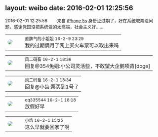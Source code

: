 layout: weibo
date: 2016-02-01 12:25:56
---
<meta name="referrer" content="no-referrer" />

2016-02-01 12:25:56  &nbsp;&nbsp;&nbsp;&nbsp;&nbsp;&nbsp; 来自 <a href="sinaweibo://customweibosource" rel="nofollow">iPhone 5s</a>
身份证过期了，好在系统取票没问题，感谢党国没把系统做的太高端，社会主义好…… ​​​

<table style="width: 100%;">
  <tr>
    <td style="width: 40px;"><img style="border-radius:50%" src="https://tvax2.sinaimg.cn/crop.0.0.960.960.50/91dd9bdbly8fo2fokcssjj20qo0qogn1.jpg?KID=imgbed,tva&Expires=1624464141&ssig=39OLPb5Rwm"></td>
    <td colspan="2"><small>直脾气的小姐姐 16-2-9 23:29</small><br/>我的过期俩月了网上买火车票可以取出来吗</td>
  </tr>
</table>

<table style="width: 100%;">
  <tr>
    <td style="width: 40px;"><img style="border-radius:50%" src="https://tva3.sinaimg.cn/crop.0.0.639.639.50/6d2a6003jw8f3idy69w2gj20hs0hrt9g.jpg?KID=imgbed,tva&Expires=1624464141&ssig=wVeZFglutd"></td>
    <td colspan="2"><small>风二码畜 16-2-1 18:36</small><br/>回复@354兔姐:小公司灵活些，不敢望大企鹅项背[doge]</td>
  </tr>
</table>

<table style="width: 100%;">
  <tr>
    <td style="width: 40px;"><img style="border-radius:50%" src="https://tva3.sinaimg.cn/crop.0.0.639.639.50/6d2a6003jw8f3idy69w2gj20hs0hrt9g.jpg?KID=imgbed,tva&Expires=1624464141&ssig=wVeZFglutd"></td>
    <td colspan="2"><small>风二码畜 16-2-1 18:34</small><br/>回复@小齿:票买到1号了</td>
  </tr>
</table>

<table style="width: 100%;">
  <tr>
    <td style="width: 40px;"><img style="border-radius:50%" src="https://tva4.sinaimg.cn/crop.0.0.180.180.50/7d25944djw1e8qgp5bmzyj2050050aa8.jpg?KID=imgbed,tva&Expires=1624464141&ssig=K3x2jOat%2FP"></td>
    <td colspan="2"><small>qq335544 16-2-1 18:18</small><br/>放假好早</td>
  </tr>
</table>

<table style="width: 100%;">
  <tr>
    <td style="width: 40px;"><img style="border-radius:50%" src="https://tva3.sinaimg.cn/crop.0.0.480.480.50/4d4bc111jw8ejj3t36gwaj20dc0dc769.jpg?KID=imgbed,tva&Expires=1624464141&ssig=RGdzEg535m"></td>
    <td colspan="2"><small>小齿 16-2-1 15:25</small><br/>这么早就要回家了啊</td>
  </tr>
</table>
